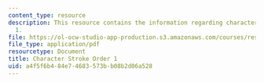 ```yaml
---
content_type: resource
description: This resource contains the information regarding character stroke order
  1.
file: https://ol-ocw-studio-app-production.s3.amazonaws.com/courses/res-21g-003-learning-chinese-a-foundation-course-in-mandarin-spring-2011/a4f5f6b484e74683573bb08b2d06a528_MITRES_21G_003S11_stroke01.pdf
file_type: application/pdf
resourcetype: Document
title: Character Stroke Order 1
uid: a4f5f6b4-84e7-4683-573b-b08b2d06a528
---
```

